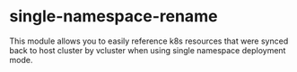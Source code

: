 # single-namespace-rename

This module allows you to easily reference k8s resources that were synced back to host cluster by vcluster when using single namespace deployment mode.
